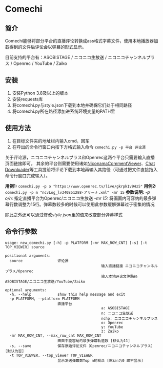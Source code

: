 Comechi
===
简介
---
Comechi能够将部分平台的直播评论转换成ass格式字幕文件，使用本地播放器加载得到的文件后评论会以弹幕的形式显示。

目前支持的平台有：ASOBISTAGE / ニコニコ生放送 / ニコニコチャンネルプラス / Openrec / YouTube / Zaiko



安装
---
1. 安装Python 3.8及以上的版本
2. 安装requests库
3. 将comechi.py与style.json下载到本地并确保它们处于相同路径
4. 将comechi.py所在路径添加进系统环境变量的PATH里


使用方法
---
1. 在目标文件夹的地址栏内输入cmd，回车
2. 在呼出的命令行窗口内按下方格式输入命令
```comechi.py -p 平台 评论源```

关于评论源，ニコニコチャンネルプラス和Openrec这两个平台只需要输入直播页面链接即可。
其余的平台则需要使用诸如[NiconamaCommentViewer](https://www.posite-c.com/application/ncv/)、[Chat Downloader](https://github.com/xenova/chat-downloader)等工具提前将评论下载到本地再输入其路径（可通过把文件直接拖入命令行窗口完成输入）。

**用例1:**  ```comechi.py -p o "https://www.openrec.tv/live/gkrpk1v94z5"```
**用例2:** ```comechi.py -p n "ncvLog_lv340851288-アリーナ.xml" -mr 15```
**参数说明:**
*-p o/n:* 指定直播平台为Openrec/ニコニコ生放送
*-mr 15:* 将画面内可容纳的最多弹幕行数调整为15行。弹幕数较多的时候可以使用此参数缓解弹幕过于密集的情况

除此之外还可以通过修改*style.json*里的值来改变部分弹幕样式


命令行参数
---
```
usage: new_comechi.py [-h] -p PLATFORM [-mr MAX_ROW_CNT] [-s] [-t TOP_VIEWER] source

positional arguments:
  source                评论源
                                            输入直播链接 ニコニコチャンネルプラス/Openrec
                                            输入本地评论文件路径 ASOBISTAGE/ニコニコ生放送/YouTube/Zaiko

optional arguments:
  -h, --help            show this help message and exit
  -p PLATFORM, --platform PLATFORM
                        直播平台
                                            a: ASOBISTAGE
                                            n: ニコニコ生放送
                                            nchp: ニコニコチャンネルプラス
                                            o: Openrec
                                            y: YouTube
                                            z: Zaiko
  -mr MAX_ROW_CNT, --max_row_cnt MAX_ROW_CNT
                        画面中能容纳的最多弹幕轨道数 [默认为11]
  -s, --save            保存原始评论文件（Openrec/ニコニコチャンネルプラス） [默认为否]
  -t TOP_VIEWER, --top_viewer TOP_VIEWER
                        显示发送弹幕数Top n的观众 [默认n为0 即不显示]
```
